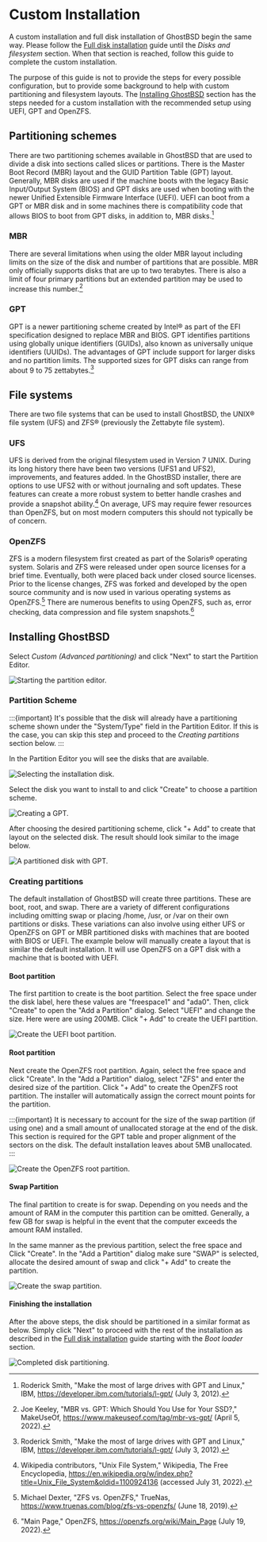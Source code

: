 Custom Installation
===================

A custom installation and full disk installation of GhostBSD begin the same way. Please follow the [Full disk installation](full-disk-installation.md) guide until the *Disks and filesystem* section. When that section is reached, follow this guide to complete the custom installation.

The purpose of this guide is not to provide the steps for every possible configuration, but to provide some background to help with custom partitioning and filesystem layouts. The [Installing GhostBSD](#installing-ghostbsd) section has the steps needed for a custom installation with the recommended setup using UEFI, GPT and OpenZFS.

## Partitioning schemes

There are two partitioning schemes available in GhostBSD that are used to divide a disk into sections called slices or partitions. There is the Master Boot Record (MBR) layout and the GUID Partition Table (GPT) layout. Generally, MBR disks are used if the machine boots with the legacy Basic Input/Output System (BIOS) and GPT disks are used when booting with the newer Unified Extensible Firmware Interface (UEFI). UEFI can boot from a GPT or MBR disk and in some machines there is compatibility code that allows BIOS to boot from GPT disks, in addition to, MBR disks.[^1]

### MBR

There are several limitations when using the older MBR layout including limits on the size of the disk and number of partitions that are possible. MBR only officially supports disks that are up to two terabytes. There is also a limit of four primary partitions but an extended partition may be used to increase this number.[^2] 

### GPT

GPT is a newer partitioning scheme created by Intel&reg; as part of the EFI specification designed to replace MBR and BIOS. GPT identifies partitions using globally unique identifiers (GUIDs), also known as universally unique identifiers (UUIDs). The advantages of GPT include support for larger disks and no partition limits. The supported sizes for GPT disks can range from about 9 to 75 zettabytes.[^1]

## File systems

There are two file systems that can be used to install GhostBSD, the UNIX&reg; file system (UFS) and ZFS&reg; (previously the Zettabyte file system).

### UFS

UFS is derived from the original filesystem used in Version 7 UNIX. During its long history there have been two versions (UFS1 and UFS2), improvements, and features added. In the GhostBSD installer, there are options to use UFS2 with or without journaling and soft updates. These features can create a more robust system to better handle crashes and provide a snapshot ability.[^3] On average, UFS may require fewer resources than OpenZFS, but on most modern computers this should not typically be of concern.

### OpenZFS

ZFS is a modern filesystem first created as part of the Solaris&reg; operating system. Solaris and ZFS were released under open source licenses for a brief time. Eventually, both were placed back under closed source licenses. Prior to the license changes, ZFS was forked and developed by the open source community and is now used in various operating systems as OpenZFS.[^4] There are numerous benefits to using OpenZFS, such as, error checking, data compression and file system snapshots.[^5]

## Installing GhostBSD

Select *Custom (Advanced partitioning)* and click "Next" to start the Partition Editor.

![Starting the partition editor.](images/custom-installation/1-custom-partitioning.png)

### Partition Scheme

:::{important}
It's possible that the disk will already have a partitioning scheme shown under the "System/Type" field in the Partition Editor. If this is the case, you can skip this step and proceed to the *Creating partitions* section below.
:::

In the Partition Editor you will see the disks that are available.

![Selecting the installation disk.](images/custom-installation/2-no-partition-table.png)

Select the disk you want to install to and click "Create" to choose a partition scheme.

![Creating a GPT.](images/custom-installation/3-select-gpt.png)

After choosing the desired partitioning scheme, click "+ Add" to create that layout on the selected disk. The result should look similar to the image below.

![A partitioned disk with GPT.](images/custom-installation/4-with-partition-table.png)

### Creating partitions

The default installation of GhostBSD will create three partitions. These are boot, root, and swap. There are a variety of different configurations including omitting swap or placing /home, /usr, or /var on their own partitions or disks. These variations can also involve using either UFS or OpenZFS on GPT or MBR partitioned disks with machines that are booted with BIOS or UEFI. The example below will manually create a layout that is similar the default installation. It will use OpenZFS on a GPT disk with a machine that is booted with UEFI.

#### Boot partition

The first partition to create is the boot partition. Select the free space under the disk label, here these values are "freespace1" and "ada0". Then, click "Create" to open the "Add a Partition" dialog. Select "UEFI" and change the size. Here were are using 200MB. Click "+ Add" to create the UEFI partition.

![Create the UEFI boot partition.](images/custom-installation/5-efi-partition.png)

#### Root partition

Next create the OpenZFS root partition. Again, select the free space and click "Create". In the "Add a Partition" dialog, select "ZFS" and enter the desired size of the partition. Click "+ Add" to create the OpenZFS root partition. The installer will automatically assign the correct mount points for the partition.

:::{important}
It is necessary to account for the size of the swap partition (if using one) and a small amount of unallocated storage at the end of the disk. This section is required for the GPT table and proper alignment of the sectors on the disk. The default installation leaves about 5MB unallocated. 
:::

![Create the OpenZFS root partition.](images/custom-installation/6-zfs-partition.png)

#### Swap Partition

The final partition to create is for swap. Depending on you needs and the amount of RAM in the computer this partition can be omitted. Generally, a few GB for swap is helpful in the event that the computer exceeds the amount RAM installed.

In the same manner as the previous partition, select the free space and Click "Create". In the "Add a Partition" dialog make sure "SWAP" is selected, allocate the desired amount of swap and click "+ Add" to create the partition.

![Create the swap partition.](images/custom-installation/7-swap-partition.png)

#### Finishing the installation

After the above steps, the disk should be partitioned in a similar format as below. Simply click "Next" to proceed with the rest of the installation as described in the [Full disk installation](full-disk-installation.md) guide starting with the *Boot loader* section.

![Completed disk partitioning.](images/custom-installation/8-completed-partitioning.png)

[^1]: Roderick Smith, "Make the most of large drives with GPT and Linux," IBM, https://developer.ibm.com/tutorials/l-gpt/ (July 3, 2012).

[^2]: Joe Keeley, "MBR vs. GPT: Which Should You Use for Your SSD?," MakeUseOf, https://www.makeuseof.com/tag/mbr-vs-gpt/ (April 5, 2022).

[^3]: Wikipedia contributors, "Unix File System," Wikipedia, The Free Encyclopedia, https://en.wikipedia.org/w/index.php?title=Unix_File_System&oldid=1100924136 (accessed July 31, 2022).

[^4]: Michael Dexter, "ZFS vs. OpenZFS," TrueNas, https://www.truenas.com/blog/zfs-vs-openzfs/ (June 18, 2019).

[^5]: "Main Page," OpenZFS, https://openzfs.org/wiki/Main_Page (July 19, 2022).